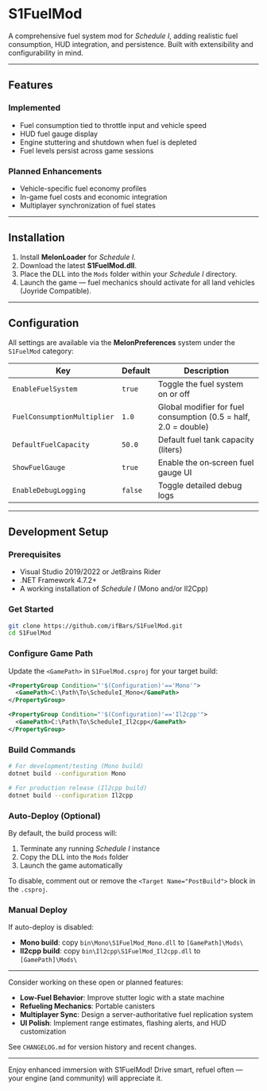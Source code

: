 # S1FuelMod

A comprehensive fuel system mod for *Schedule I*, adding realistic fuel consumption, HUD integration, and persistence. Built with extensibility and configurability in mind.

---

##  Features

### **Implemented**
- Fuel consumption tied to throttle input and vehicle speed  
- HUD fuel gauge display  
- Engine stuttering and shutdown when fuel is depleted  
- Fuel levels persist across game sessions  

### **Planned Enhancements**
- Vehicle-specific fuel economy profiles  
- In-game fuel costs and economic integration  
- Multiplayer synchronization of fuel states  

---

##  Installation

1. Install **MelonLoader** for *Schedule I*.
2. Download the latest **S1FuelMod.dll**.
3. Place the DLL into the `Mods` folder within your *Schedule I* directory.
4. Launch the game — fuel mechanics should activate for all land vehicles (Joyride Compatible).

---

##  Configuration

All settings are available via the **MelonPreferences** system under the `S1FuelMod` category:

| Key                        | Default | Description                                        |
|----------------------------|---------|----------------------------------------------------|
| `EnableFuelSystem`         | `true`  | Toggle the fuel system on or off                   |
| `FuelConsumptionMultiplier`| `1.0`   | Global modifier for fuel consumption (0.5 = half, 2.0 = double) |
| `DefaultFuelCapacity`      | `50.0`  | Default fuel tank capacity (liters)                |
| `ShowFuelGauge`            | `true`  | Enable the on‑screen fuel gauge UI                 |
| `EnableDebugLogging`       | `false` | Toggle detailed debug logs                         |

---

##  Development Setup

### Prerequisites
- Visual Studio 2019/2022 or JetBrains Rider  
- .NET Framework 4.7.2+  
- A working installation of *Schedule I* (Mono and/or Il2Cpp)

### Get Started
```bash
git clone https://github.com/ifBars/S1FuelMod.git
cd S1FuelMod
```

### Configure Game Path
Update the `<GamePath>` in `S1FuelMod.csproj` for your target build:

```xml
<PropertyGroup Condition="'$(Configuration)'=='Mono'">
  <GamePath>C:\Path\To\ScheduleI_Mono</GamePath>
</PropertyGroup>

<PropertyGroup Condition="'$(Configuration)'=='Il2cpp'">
  <GamePath>C:\Path\To\ScheduleI_Il2cpp</GamePath>
</PropertyGroup>
```

### Build Commands
```bash
# For development/testing (Mono build)
dotnet build --configuration Mono

# For production release (Il2cpp build)
dotnet build --configuration Il2cpp
```

### Auto‑Deploy (Optional)
By default, the build process will:
1. Terminate any running *Schedule I* instance  
2. Copy the DLL into the `Mods` folder  
3. Launch the game automatically  

To disable, comment out or remove the `<Target Name="PostBuild">` block in the `.csproj`.

### Manual Deploy
If auto-deploy is disabled:
- **Mono build**: copy `bin\Mono\S1FuelMod_Mono.dll` to `[GamePath]\Mods\`
- **Il2cpp build**: copy `bin\Il2cpp\S1FuelMod_Il2cpp.dll` to `[GamePath]\Mods\`

---

Consider working on these open or planned features:
- **Low‑Fuel Behavior**: Improve stutter logic with a state machine
- **Refueling Mechanics**: Portable canisters
- **Multiplayer Sync**: Design a server-authoritative fuel replication system
- **UI Polish**: Implement range estimates, flashing alerts, and HUD customization

See `CHANGELOG.md` for version history and recent changes.

---

Enjoy enhanced immersion with S1FuelMod! Drive smart, refuel often — your engine (and community) will appreciate it.
